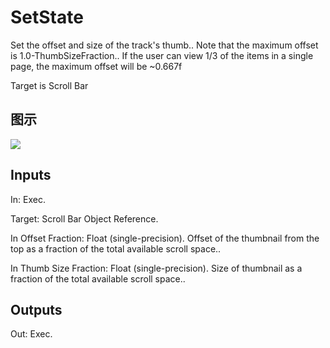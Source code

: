 # SetState

Set the offset and size of the track's thumb.. Note that the maximum offset is 1.0-ThumbSizeFraction.. If the user can view 1/3 of the items in a single page, the maximum offset will be ~0.667f

Target is Scroll Bar

## 图示

![]($-20221218-20475735.png)

## Inputs

In: Exec.

Target: Scroll Bar Object Reference.

In Offset Fraction: Float (single-precision). Offset of the thumbnail from the top as a fraction of the total available scroll space..

In Thumb Size Fraction: Float (single-precision). Size of thumbnail as a fraction of the total available scroll space..  

## Outputs

Out: Exec.

